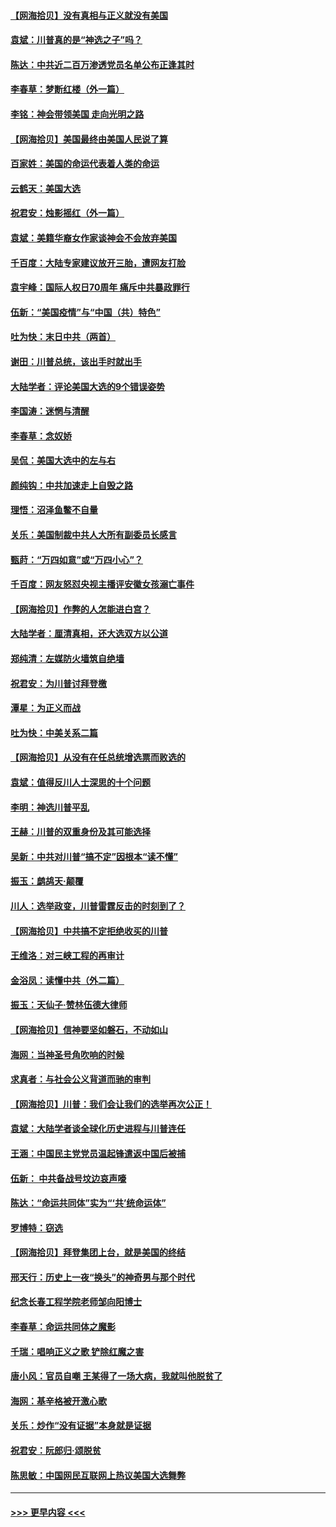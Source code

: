 #### [【网海拾贝】没有真相与正义就没有美国](../pages/nsc993/n12621885.md?t=12151902) 
#### [袁斌：川普真的是“神选之子”吗？](../pages/nsc993/n12621749.md?t=12151902) 
#### [陈达：中共近二百万渗透党员名单公布正逢其时](../pages/nsc993/n12620870.md?t=12151902) 
#### [李春草：梦断红楼（外一篇）](../pages/nsc993/n12619122.md?t=12151902) 
#### [李铭：神会带领美国 走向光明之路](../pages/nsc993/n12618584.md?t=12151902) 
#### [【网海拾贝】美国最终由美国人民说了算](../pages/nsc993/n12617255.md?t=12151902) 
#### [百家姓：美国的命运代表着人类的命运](../pages/nsc993/n12615838.md?t=12151902) 
#### [云鹤天：美国大选](../pages/nsc993/n12615994.md?t=12151902) 
#### [祝君安：烛影摇红（外一篇）](../pages/nsc993/n12615975.md?t=12151902) 
#### [袁斌：美籍华裔女作家谈神会不会放弃美国](../pages/nsc993/n12615263.md?t=12151902) 
#### [千百度：大陆专家建议放开三胎，遭网友打脸](../pages/nsc993/n12614456.md?t=12151902) 
#### [袁宇峰：国际人权日70周年 痛斥中共暴政罪行](../pages/nsc993/n12611965.md?t=12151902) 
#### [伍新：“美国疫情”与“中国（共）特色”](../pages/nsc993/n12611463.md?t=12151902) 
#### [吐为快：末日中共（两首）](../pages/nsc993/n12611461.md?t=12151902) 
#### [谢田：川普总统，该出手时就出手](../pages/nsc993/n12610905.md?t=12151902) 
#### [大陆学者：评论美国大选的9个错误姿势](../pages/nsc993/n12609586.md?t=12151902) 
#### [李国涛：迷惘与清醒](../pages/nsc993/n12607532.md?t=12151902) 
#### [李春草：念奴娇](../pages/nsc993/n12607083.md?t=12151902) 
#### [吴侃：美国大选中的左与右](../pages/nsc993/n12607054.md?t=12151902) 
#### [颜纯钩：中共加速走上自毁之路](../pages/nsc993/n12606473.md?t=12151902) 
#### [理悟：沼泽鱼鳖不自量](../pages/nsc993/n12606454.md?t=12151902) 
#### [关乐：美国制裁中共人大所有副委员长感言](../pages/nsc993/n12606442.md?t=12151902) 
#### [甄莳：“万四如意”或“万四小心”？](../pages/nsc993/n12606091.md?t=12151902) 
#### [千百度：网友怒怼央视主播评安徽女孩溺亡事件](../pages/nsc993/n12605370.md?t=12151902) 
#### [【网海拾贝】作弊的人怎能进白宫？](../pages/nsc993/n12603546.md?t=12151902) 
#### [大陆学者：厘清真相，还大选双方以公道](../pages/nsc993/n12603475.md?t=12151902) 
#### [郑纯清：左媒防火墙筑自绝墙](../pages/nsc993/n12602226.md?t=12151902) 
#### [祝君安：为川普讨拜登檄](../pages/nsc993/n12602199.md?t=12151902) 
#### [潭星：为正义而战](../pages/nsc993/n12600926.md?t=12151902) 
#### [吐为快：中美关系二篇](../pages/nsc993/n12600908.md?t=12151902) 
#### [【网海拾贝】从没有在任总统增选票而败选的](../pages/nsc993/n12600435.md?t=12151902) 
#### [袁斌：值得反川人士深思的十个问题](../pages/nsc993/n12600332.md?t=12151902) 
#### [李明：神选川普平乱](../pages/nsc993/n12599751.md?t=12151902) 
#### [王赫：川普的双重身份及其可能选择](../pages/nsc993/n12599723.md?t=12151902) 
#### [吴新：中共对川普“搞不定”因根本“读不懂”](../pages/nsc993/n12599502.md?t=12151902) 
#### [振玉：鹧鸪天‧颠覆](../pages/nsc993/n12599494.md?t=12151902) 
#### [川人：选举政变，川普雷霆反击的时刻到了？](../pages/nsc993/n12599291.md?t=12151902) 
#### [【网海拾贝】中共搞不定拒绝收买的川普](../pages/nsc993/n12598955.md?t=12151902) 
#### [王维洛：对三峡工程的再审计](../pages/nsc993/n12598436.md?t=12151902) 
#### [金浴凤：读懂中共（外二篇）](../pages/nsc993/n12597943.md?t=12151902) 
#### [振玉：天仙子‧赞林伍德大律师](../pages/nsc993/n12597929.md?t=12151902) 
#### [【网海拾贝】信神要坚如磐石，不动如山](../pages/nsc993/n12597901.md?t=12151902) 
#### [海网：当神圣号角吹响的时候](../pages/nsc993/n12595891.md?t=12151902) 
#### [求真者：与社会公义背道而驰的审判](../pages/nsc993/n12595868.md?t=12151902) 
#### [【网海拾贝】川普：我们会让我们的选举再次公正！](../pages/nsc993/n12594930.md?t=12151902) 
#### [袁斌：大陆学者谈全球化历史进程与川普连任](../pages/nsc993/n12594690.md?t=12151902) 
#### [王涵：中国民主党党员温起锋遣返中国后被捕](../pages/nsc993/n12594540.md?t=12151902) 
#### [伍新： 中共备战号坟边哀声嚎](../pages/nsc993/n12593086.md?t=12151902) 
#### [陈达：“命运共同体”实为“‘共’统命运体”](../pages/nsc993/n12590865.md?t=12151902) 
#### [罗博特：窃选](../pages/nsc993/n12590619.md?t=12151902) 
#### [【网海拾贝】拜登集团上台，就是美国的终结](../pages/nsc993/n12589725.md?t=12151902) 
#### [邢天行：历史上一夜“换头”的神奇男与那个时代](../pages/nsc993/n12589424.md?t=12151902) 
#### [纪念长春工程学院老师邹向阳博士](../pages/nsc993/n12585390.md?t=12151902) 
#### [李春草：命运共同体之魔影](../pages/nsc993/n12585026.md?t=12151902) 
#### [千瑞：唱响正义之歌 铲除红魔之害](../pages/nsc993/n12585002.md?t=12151902) 
#### [唐小风：官员自嘲 王某得了一场大病，我就叫他脱贫了](../pages/nsc993/n12584981.md?t=12151902) 
#### [海网：基辛格被开激心歌](../pages/nsc993/n12584946.md?t=12151902) 
#### [关乐：炒作“没有证据”本身就是证据](../pages/nsc993/n12583146.md?t=12151902) 
#### [祝君安：阮郎归‧颂脱贫](../pages/nsc993/n12583119.md?t=12151902) 
#### [陈思敏：中国网民互联网上热议美国大选舞弊](../pages/nsc993/n12582845.md?t=12151902) 

----
#### [ >>> 更早内容 <<< ](../indexes/nsc993-earlier.md)
